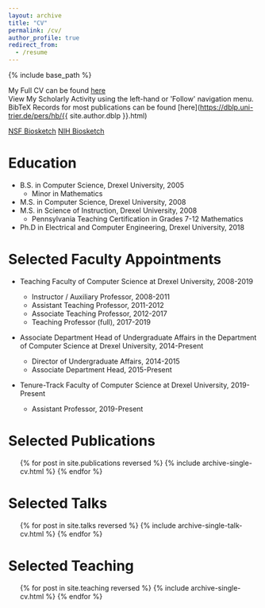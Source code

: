 ```yaml
---
layout: archive
title: "CV"
permalink: /cv/
author_profile: true
redirect_from:
  - /resume
---
```


{% include base_path %}

My Full CV can be found [here](/files/CV.pdf)    
View My Scholarly Activity using the left-hand or 'Follow' navigation menu.  
BibTeX Records for most publications can be found [here](https://dblp.uni-trier.de/pers/hb/{{ site.author.dblp }}.html)  
  
[NSF Biosketch](https://www.ncbi.nlm.nih.gov/myncbi/william.mongan.1/cv/313798/)
[NIH Biosketch](https://www.ncbi.nlm.nih.gov/myncbi/william.mongan.1/cv/313799/)

Education
======
* B.S. in Computer Science, Drexel University, 2005
  * Minor in Mathematics
* M.S. in Computer Science, Drexel University, 2008
* M.S. in Science of Instruction, Drexel University, 2008
  * Pennsylvania Teaching Certification in Grades 7-12 Mathematics
* Ph.D in Electrical and Computer Engineering, Drexel University, 2018

Selected Faculty Appointments
======
* Teaching Faculty of Computer Science at Drexel University, 2008-2019
  * Instructor / Auxiliary Professor, 2008-2011
  * Assistant Teaching Professor, 2011-2012
  * Associate Teaching Professor, 2012-2017
  * Teaching Professor (full), 2017-2019

* Associate Department Head of Undergraduate Affairs in the Department of Computer Science at Drexel University, 2014-Present
  * Director of Undergraduate Affairs, 2014-2015
  * Associate Department Head, 2015-Present

* Tenure-Track Faculty of Computer Science at Drexel University, 2019-Present
  * Assistant Professor, 2019-Present

Selected Publications
======
  <ul>{% for post in site.publications reversed %}
    {% include archive-single-cv.html %}
  {% endfor %}</ul>
  
Selected Talks
======
  <ul>{% for post in site.talks reversed %}
    {% include archive-single-talk-cv.html %}
  {% endfor %}</ul>
  
Selected Teaching
======
  <ul>{% for post in site.teaching reversed %}
    {% include archive-single-cv.html %}
  {% endfor %}</ul>
